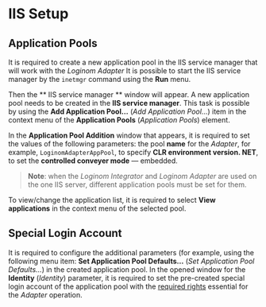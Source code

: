 # IIS Setup

## Application Pools

It is required to create a new application pool in the IIS service manager that will work with the *Loginom Adapter* It is possible to start the IIS service manager by the `inetmgr` command using the **Run** menu.

Then the ** IIS service manager ** window will appear. A new application pool needs to be created in the **IIS service manager**. This task is possible by using the **Add Application Pool…** (*Add Application Pool…*) item in the context menu of the **Application Pools** (*Application Pools*) element.

In the **Application Pool Addition** window that appears, it is required to set the values of the following parameters: the pool **name** for the *Adapter*, for example, `LoginomAdapterAppPool`, to specify **CLR environment version. NET**, to set the **controlled conveyer mode** — embedded.

> **Note**: when the *Loginom Integrator* and *Loginom Adapter* are used on the one IIS server, different application pools must be set for them.

To view/change the application list, it is required to select **View applications** in the context menu of the selected pool.

## Special Login Account

It is required to configure the additional parameters (for example, using the following menu item: **Set Application Pool Defaults…** (*Set Application Pool Defaults…*) in the created application pool. In the opened window for the **Identity** (*Identity*) parameter, it is required to set the pre-created special login account of the application pool with the [required rights](./special-user.md#neobkhodimye-prava) essential for the *Adapter* operation.
